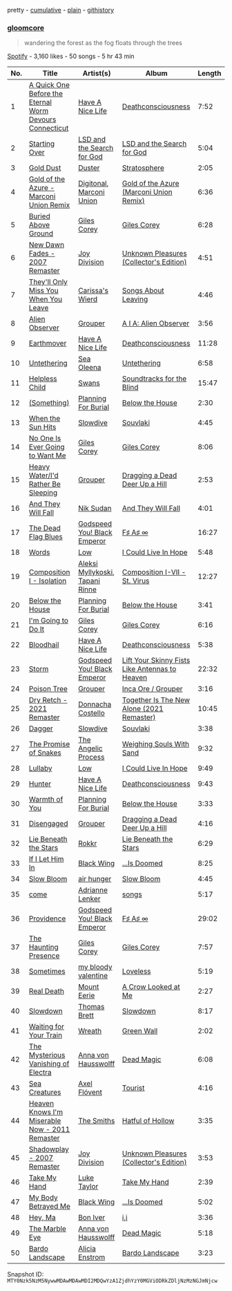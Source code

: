 pretty - [cumulative](/playlists/cumulative/37i9dQZF1DXbENHm2OgowX.md) - [plain](/playlists/plain/37i9dQZF1DXbENHm2OgowX) - [githistory](https://github.githistory.xyz/mackorone/spotify-playlist-archive/blob/main/playlists/plain/37i9dQZF1DXbENHm2OgowX)

### [gloomcore](https://open.spotify.com/playlist/37i9dQZF1DXbENHm2OgowX)

> wandering the forest as the fog floats through the trees

[Spotify](https://open.spotify.com/user/spotify) - 3,160 likes - 50 songs - 5 hr 43 min

| No. | Title | Artist(s) | Album | Length |
|---|---|---|---|---|
| 1 | [A Quick One Before the Eternal Worm Devours Connecticut](https://open.spotify.com/track/34dkZZNQJzEJRqPkywYmEY) | [Have A Nice Life](https://open.spotify.com/artist/0FRKTwQSToXpCxYMhyUzYY) | [Deathconsciousness](https://open.spotify.com/album/6MH3CAXp8AN8ELrbex18dM) | 7:52 |
| 2 | [Starting Over](https://open.spotify.com/track/0dcu28YT8cXZH7JTIraszp) | [LSD and the Search for God](https://open.spotify.com/artist/2feOOr1Yjovo67byuxvjZv) | [LSD and the Search for God](https://open.spotify.com/album/46q859znSzYPVwz7OaO7GS) | 5:04 |
| 3 | [Gold Dust](https://open.spotify.com/track/40MYrR5GY6f0ghFOnJJC9v) | [Duster](https://open.spotify.com/artist/5AyEXCtu3xnnsTGCo4RVZh) | [Stratosphere](https://open.spotify.com/album/2S3289mypNw2zP0OpFexMb) | 2:05 |
| 4 | [Gold of the Azure \- Marconi Union Remix](https://open.spotify.com/track/4QTLMYj1dHVMgIihKvbidY) | [Digitonal](https://open.spotify.com/artist/5IRw6qWz0NFImXO3hNOyai), [Marconi Union](https://open.spotify.com/artist/3nZ3ed6p4CKc1McTLypr6H) | [Gold of the Azure \(Marconi Union Remix\)](https://open.spotify.com/album/43cP2xH2L43NJBDgMslzWZ) | 6:36 |
| 5 | [Buried Above Ground](https://open.spotify.com/track/5dAoUZkkkmx0YDMK9Bmy2g) | [Giles Corey](https://open.spotify.com/artist/6mkkQ4HQo21YZRKw3tRQSv) | [Giles Corey](https://open.spotify.com/album/55U9LPwlaFmsgOsLyJnrmu) | 6:28 |
| 6 | [New Dawn Fades \- 2007 Remaster](https://open.spotify.com/track/5EabbLQZbdhCqG6aK9PFLU) | [Joy Division](https://open.spotify.com/artist/432R46LaYsJZV2Gmc4jUV5) | [Unknown Pleasures \(Collector's Edition\)](https://open.spotify.com/album/33qkK1brpt6t8unIpeM2Oy) | 4:51 |
| 7 | [They'll Only Miss You When You Leave](https://open.spotify.com/track/3FmLbfanuf7XgtBypPWWcS) | [Carissa's Wierd](https://open.spotify.com/artist/5VnYwYnG7QmpzQtxyubIwh) | [Songs About Leaving](https://open.spotify.com/album/0DUYAw29meoZyNTJIbXKkf) | 4:46 |
| 8 | [Alien Observer](https://open.spotify.com/track/35VfLKymw2iZKWnLTvm8Xv) | [Grouper](https://open.spotify.com/artist/31uyAcnY0kjjKKIQZMKX4i) | [A I A: Alien Observer](https://open.spotify.com/album/4Z1BFX1oBckY8bhGEWMYmi) | 3:56 |
| 9 | [Earthmover](https://open.spotify.com/track/77yGZRjuWfSzbDT0ROSSUG) | [Have A Nice Life](https://open.spotify.com/artist/0FRKTwQSToXpCxYMhyUzYY) | [Deathconsciousness](https://open.spotify.com/album/6MH3CAXp8AN8ELrbex18dM) | 11:28 |
| 10 | [Untethering](https://open.spotify.com/track/2qwUHXTpXXDGuCpjbssBdQ) | [Sea Oleena](https://open.spotify.com/artist/4WnK1atCqqiU7DRaOChhKP) | [Untethering](https://open.spotify.com/album/7pQyhMhsJvmpghevCKZnhw) | 6:58 |
| 11 | [Helpless Child](https://open.spotify.com/track/7jEfLF7XLMzBNj9w1PBmCq) | [Swans](https://open.spotify.com/artist/79S80ZWgVhIPMCHuvl6SkA) | [Soundtracks for the Blind](https://open.spotify.com/album/7yV8WpwCChvzW3qr5MuzMf) | 15:47 |
| 12 | [\(Something\)](https://open.spotify.com/track/1y8cEPxGEX2sp5OS5XOFYB) | [Planning For Burial](https://open.spotify.com/artist/4nhaUpMjrBW8vywsP2yzzD) | [Below the House](https://open.spotify.com/album/31lWxuVOP2hrbyqetVueTW) | 2:30 |
| 13 | [When the Sun Hits](https://open.spotify.com/track/0oxYB9GoOIDrdzniNdKC44) | [Slowdive](https://open.spotify.com/artist/72X6FHxaShda0XeQw3vbeF) | [Souvlaki](https://open.spotify.com/album/53eHm1f3sFiSzWMaKOl98Z) | 4:45 |
| 14 | [No One Is Ever Going to Want Me](https://open.spotify.com/track/4McullpiOd45TwEHlOISgs) | [Giles Corey](https://open.spotify.com/artist/6mkkQ4HQo21YZRKw3tRQSv) | [Giles Corey](https://open.spotify.com/album/55U9LPwlaFmsgOsLyJnrmu) | 8:06 |
| 15 | [Heavy Water/I'd Rather Be Sleeping](https://open.spotify.com/track/6IUwiHsyKAZtfBy37Wu4ij) | [Grouper](https://open.spotify.com/artist/31uyAcnY0kjjKKIQZMKX4i) | [Dragging a Dead Deer Up a Hill](https://open.spotify.com/album/0r1ffFQRFvtthTdLV2ZPWL) | 2:53 |
| 16 | [And They Will Fall](https://open.spotify.com/track/7v5EO7IGRc4PnK3coVrdjG) | [Nik Sudan](https://open.spotify.com/artist/4zQ53leKAM0j0hyRuSP5lD) | [And They Will Fall](https://open.spotify.com/album/3JJqbD5SjeRnDJCMEgkAZk) | 4:01 |
| 17 | [The Dead Flag Blues](https://open.spotify.com/track/0YzMEu5sGNX0JKr9mdBtzd) | [Godspeed You! Black Emperor](https://open.spotify.com/artist/4svpOyfmQKuWpHLjgy4cdK) | [F♯ A♯ ∞](https://open.spotify.com/album/7sh2Z8jj1iySpHRAnGd9w5) | 16:27 |
| 18 | [Words](https://open.spotify.com/track/01OXa5tVuCssU6j8TY7kxr) | [Low](https://open.spotify.com/artist/0wz0jO9anccPzH04N7FLBH) | [I Could Live In Hope](https://open.spotify.com/album/61dByu8oBt4qdym9Rkz39w) | 5:48 |
| 19 | [Composition I \- Isolation](https://open.spotify.com/track/4y8C2N8SxVX8qqaTswCA7K) | [Aleksi Myllykoski](https://open.spotify.com/artist/2FboFKeiHrjwPpBitv62lo), [Tapani Rinne](https://open.spotify.com/artist/3444FAqjOpZGe7qdyshHg1) | [Composition I\-VII \- St\. Virus](https://open.spotify.com/album/5RP3UwiFIaZZSPIgQeAbM0) | 12:27 |
| 20 | [Below the House](https://open.spotify.com/track/3pcc5i4J7FCGiDzYeq8IHd) | [Planning For Burial](https://open.spotify.com/artist/4nhaUpMjrBW8vywsP2yzzD) | [Below the House](https://open.spotify.com/album/31lWxuVOP2hrbyqetVueTW) | 3:41 |
| 21 | [I'm Going to Do It](https://open.spotify.com/track/6pS0PVQYaBYGkKPRxT5PEl) | [Giles Corey](https://open.spotify.com/artist/6mkkQ4HQo21YZRKw3tRQSv) | [Giles Corey](https://open.spotify.com/album/55U9LPwlaFmsgOsLyJnrmu) | 6:16 |
| 22 | [Bloodhail](https://open.spotify.com/track/5qZ4c1EBVWpmz1GBaks8Uq) | [Have A Nice Life](https://open.spotify.com/artist/0FRKTwQSToXpCxYMhyUzYY) | [Deathconsciousness](https://open.spotify.com/album/6MH3CAXp8AN8ELrbex18dM) | 5:38 |
| 23 | [Storm](https://open.spotify.com/track/1HfJV18PHF2UQqh4TuySBJ) | [Godspeed You! Black Emperor](https://open.spotify.com/artist/4svpOyfmQKuWpHLjgy4cdK) | [Lift Your Skinny Fists Like Antennas to Heaven](https://open.spotify.com/album/2rT82YYlV9UoxBYLIezkRq) | 22:32 |
| 24 | [Poison Tree](https://open.spotify.com/track/6RDVwKLpBBEksWdp9jwBlD) | [Grouper](https://open.spotify.com/artist/31uyAcnY0kjjKKIQZMKX4i) | [Inca Ore / Grouper](https://open.spotify.com/album/3vMDgHTapJG43G5rrBg3SE) | 3:16 |
| 25 | [Dry Retch \- 2021 Remaster](https://open.spotify.com/track/6unZyubxwrlThrvlfMw1Ot) | [Donnacha Costello](https://open.spotify.com/artist/4E4E7r2hvqQjmNVaHnKXiz) | [Together Is The New Alone \(2021 Remaster\)](https://open.spotify.com/album/50IrZoBBRl0nlOnnPxYS1U) | 10:45 |
| 26 | [Dagger](https://open.spotify.com/track/3MmRfG64qt04Efx9gK9Ec8) | [Slowdive](https://open.spotify.com/artist/72X6FHxaShda0XeQw3vbeF) | [Souvlaki](https://open.spotify.com/album/53eHm1f3sFiSzWMaKOl98Z) | 3:38 |
| 27 | [The Promise of Snakes](https://open.spotify.com/track/46WOO9GoPEsmv4MwC9FK1D) | [The Angelic Process](https://open.spotify.com/artist/4nQSh4CawJC9OZSqwNDS8W) | [Weighing Souls With Sand](https://open.spotify.com/album/74wImGbm2f19lrSbMLuTnl) | 9:32 |
| 28 | [Lullaby](https://open.spotify.com/track/1De66xUavye2fNqhCwtgyo) | [Low](https://open.spotify.com/artist/0wz0jO9anccPzH04N7FLBH) | [I Could Live In Hope](https://open.spotify.com/album/61dByu8oBt4qdym9Rkz39w) | 9:49 |
| 29 | [Hunter](https://open.spotify.com/track/052QjISGAv9TPgtypVETn1) | [Have A Nice Life](https://open.spotify.com/artist/0FRKTwQSToXpCxYMhyUzYY) | [Deathconsciousness](https://open.spotify.com/album/6MH3CAXp8AN8ELrbex18dM) | 9:43 |
| 30 | [Warmth of You](https://open.spotify.com/track/11HCS8E6veZP3Mkf3f5Kal) | [Planning For Burial](https://open.spotify.com/artist/4nhaUpMjrBW8vywsP2yzzD) | [Below the House](https://open.spotify.com/album/31lWxuVOP2hrbyqetVueTW) | 3:33 |
| 31 | [Disengaged](https://open.spotify.com/track/3c7CEnNLplZu4C11H6xBkl) | [Grouper](https://open.spotify.com/artist/31uyAcnY0kjjKKIQZMKX4i) | [Dragging a Dead Deer Up a Hill](https://open.spotify.com/album/0r1ffFQRFvtthTdLV2ZPWL) | 4:16 |
| 32 | [Lie Beneath the Stars](https://open.spotify.com/track/7ILPkivkaRXqU3A2cZdFAl) | [Rokkr](https://open.spotify.com/artist/3SbX2Y0sQD6w8KmbJhXQZs) | [Lie Beneath the Stars](https://open.spotify.com/album/4hTYTkctuDjDJNm5C52kOm) | 6:29 |
| 33 | [If I Let Him In](https://open.spotify.com/track/6kpzNYqt7X3r3aMXDyZgHe) | [Black Wing](https://open.spotify.com/artist/4MVCvqO8AdbUX0S6DuPxqo) | [...Is Doomed](https://open.spotify.com/album/0ZqUMApKpofig9rLkK1fJP) | 8:25 |
| 34 | [Slow Bloom](https://open.spotify.com/track/39W0Sl0GtgiLvr15Lq9vju) | [air hunger](https://open.spotify.com/artist/40UUOCP3GVEKusB4RZ50W0) | [Slow Bloom](https://open.spotify.com/album/2Vz8SP9YrEhrCK0seyZw2n) | 4:45 |
| 35 | [come](https://open.spotify.com/track/6MX8v7cRooNQb5fW5Uo6Sm) | [Adrianne Lenker](https://open.spotify.com/artist/4aKWmkWAKviFlyvHYPTNQY) | [songs](https://open.spotify.com/album/2Qt8Z1LB3Fsrf6nhBNsvUJ) | 5:17 |
| 36 | [Providence](https://open.spotify.com/track/35MghvJDcBxKqb1VHL6ePy) | [Godspeed You! Black Emperor](https://open.spotify.com/artist/4svpOyfmQKuWpHLjgy4cdK) | [F♯ A♯ ∞](https://open.spotify.com/album/7sh2Z8jj1iySpHRAnGd9w5) | 29:02 |
| 37 | [The Haunting Presence](https://open.spotify.com/track/2UBUvScBA21UPHoLSIEz3V) | [Giles Corey](https://open.spotify.com/artist/6mkkQ4HQo21YZRKw3tRQSv) | [Giles Corey](https://open.spotify.com/album/55U9LPwlaFmsgOsLyJnrmu) | 7:57 |
| 38 | [Sometimes](https://open.spotify.com/track/5KBKqxYY263Tr0haAu3fMz) | [my bloody valentine](https://open.spotify.com/artist/3G3Gdm0ZRAOxLrbyjfhii5) | [Loveless](https://open.spotify.com/album/3GH4IiI6jQAIvnHVdb5FB6) | 5:19 |
| 39 | [Real Death](https://open.spotify.com/track/4RLr8yJXuhJ6ZrIQkZ4JlA) | [Mount Eerie](https://open.spotify.com/artist/4Sw0SFu1fFdYXdAEVdrqnO) | [A Crow Looked at Me](https://open.spotify.com/album/5p64XgvFREt1P6mC7Xl6XN) | 2:27 |
| 40 | [Slowdown](https://open.spotify.com/track/41QYplWe7lMbiQ0hOi2ZlM) | [Thomas Brett](https://open.spotify.com/artist/24hkUG05qbSP0SqKye9Ahz) | [Slowdown](https://open.spotify.com/album/4T5nJayq61rBgNZRzF8o4Y) | 8:17 |
| 41 | [Waiting for Your Train](https://open.spotify.com/track/4eUOEthFna4tWFZd9Xkd0R) | [Wreath](https://open.spotify.com/artist/3x9rlymTBij2DrVsEst9JX) | [Green Wall](https://open.spotify.com/album/5BBhvTuPLebldrjg1oyPqE) | 2:02 |
| 42 | [The Mysterious Vanishing of Electra](https://open.spotify.com/track/6y1hWuNQjq0x4qqVqfpp1Q) | [Anna von Hausswolff](https://open.spotify.com/artist/1eiXrvua27VlWgZ9kiaIn6) | [Dead Magic](https://open.spotify.com/album/29haLrvX37jDkDfwVk4FKV) | 6:08 |
| 43 | [Sea Creatures](https://open.spotify.com/track/0ziGHz1rdtRE426q03NC8F) | [Axel Flóvent](https://open.spotify.com/artist/6jn7W8NuX94FWZyeGlyCaJ) | [Tourist](https://open.spotify.com/album/7lZZYA2lDZhSNBgXK2dEig) | 4:16 |
| 44 | [Heaven Knows I'm Miserable Now \- 2011 Remaster](https://open.spotify.com/track/1xaTREM89RbIxkcjlpf4Uw) | [The Smiths](https://open.spotify.com/artist/3yY2gUcIsjMr8hjo51PoJ8) | [Hatful of Hollow](https://open.spotify.com/album/1j57Q5ntVi7crpibb0h4sv) | 3:35 |
| 45 | [Shadowplay \- 2007 Remaster](https://open.spotify.com/track/4ZuC5MfGjRQs3pZtPxqMYP) | [Joy Division](https://open.spotify.com/artist/432R46LaYsJZV2Gmc4jUV5) | [Unknown Pleasures \(Collector's Edition\)](https://open.spotify.com/album/33qkK1brpt6t8unIpeM2Oy) | 3:53 |
| 46 | [Take My Hand](https://open.spotify.com/track/2li1k57BZcIGJrISHXlOmh) | [Luke Taylor](https://open.spotify.com/artist/2DxAWfvhrcylvjEZILMyhR) | [Take My Hand](https://open.spotify.com/album/2KVKBlcWmJ49mhV4wfQ50I) | 2:39 |
| 47 | [My Body Betrayed Me](https://open.spotify.com/track/4qYG7y2tM6tm78Ygx42Ci3) | [Black Wing](https://open.spotify.com/artist/4MVCvqO8AdbUX0S6DuPxqo) | [...Is Doomed](https://open.spotify.com/album/0ZqUMApKpofig9rLkK1fJP) | 5:02 |
| 48 | [Hey, Ma](https://open.spotify.com/track/0RstfX9nRY1Lfuy1808MoT) | [Bon Iver](https://open.spotify.com/artist/4LEiUm1SRbFMgfqnQTwUbQ) | [i,i](https://open.spotify.com/album/0aldG5AoqOUDkEbsGtI9TW) | 3:36 |
| 49 | [The Marble Eye](https://open.spotify.com/track/3AoQFwWETVhTYaM7dzcuoe) | [Anna von Hausswolff](https://open.spotify.com/artist/1eiXrvua27VlWgZ9kiaIn6) | [Dead Magic](https://open.spotify.com/album/29haLrvX37jDkDfwVk4FKV) | 5:18 |
| 50 | [Bardo Landscape](https://open.spotify.com/track/45QrxIJ95T9J4qrdP8DU4e) | [Alicia Enstrom](https://open.spotify.com/artist/4tyZty9rLy4JVBuhK0juZa) | [Bardo Landscape](https://open.spotify.com/album/4MGotWNffTdUNvrgNiRF0f) | 3:23 |

Snapshot ID: `MTY0Nzk5NzM5NywwMDAwMDAwMDI2MDQwYzA1ZjdhYzY0MGViODRkZDljNzMzNGJmNjcw`